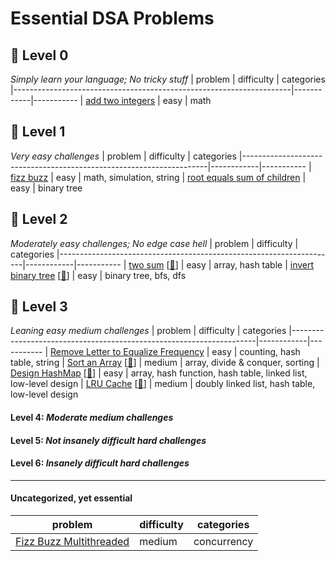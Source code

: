 Essential DSA Problems
======================


## 🍼 Level 0
_Simply learn your language; No tricky stuff_
| problem                                                             | difficulty | categories
|---------------------------------------------------------------------|------------|-----------
| [add two integers](https://leetcode.com/problems/add-two-integers/) | easy       | math


## 🐣 Level 1
_Very easy challenges_
| problem                                                             | difficulty | categories
|---------------------------------------------------------------------|------------|-----------
| [fizz buzz](https://leetcode.com/problems/fizz-buzz/)               | easy       | math, simulation, string
| [root equals sum of children](https://leetcode.com/problems/root-equals-sum-of-children/) | easy | binary tree


## 🐤 Level 2
_Moderately easy challenges; No edge case hell_
| problem                                                             | difficulty | categories
|---------------------------------------------------------------------|------------|-----------
| [two sum](https://leetcode.com/problems/two-sum/) [[🚀](https://neetcode.io/solutions/two-sum)] | easy | array, hash table
| [invert binary tree](https://leetcode.com/problems/invert-binary-tree/) [[🚀](https://neetcode.io/solutions/invert-binary-tree)] | easy | binary tree, bfs, dfs


## 🐔 Level 3
_Leaning easy medium challenges_
| problem                                                             | difficulty | categories
|---------------------------------------------------------------------|------------|-----------
| [Remove Letter to Equalize Frequency](https://leetcode.com/problems/remove-letter-to-equalize-frequency/) | easy | counting, hash table, string
| [Sort an Array](https://leetcode.com/problems/sort-an-array/) [[🚀](https://neetcode.io/solutions/sort-an-array)] | medium | array, divide & conquer, sorting
| [Design HashMap](https://leetcode.com/problems/design-hashmap/) [[🚀](https://neetcode.io/problems/design-hashmap)] | easy | array, hash function, hash table, linked list, low-level design
| [LRU Cache](https://leetcode.com/problems/lru-cache/) [[🚀](https://neetcode.io/solutions/lru-cache)] | medium | doubly linked list, hash table, low-level design


#### Level 4: _Moderate medium challenges_


#### Level 5: _Not insanely difficult hard challenges_


#### Level 6: _Insanely difficult hard challenges_


---

#### Uncategorized, yet essential
| problem                                                             | difficulty | categories
|---------------------------------------------------------------------|------------|-----------
| [Fizz Buzz Multithreaded](https://leetcode.com/problems/fizz-buzz-multithreaded/) | medium | concurrency

